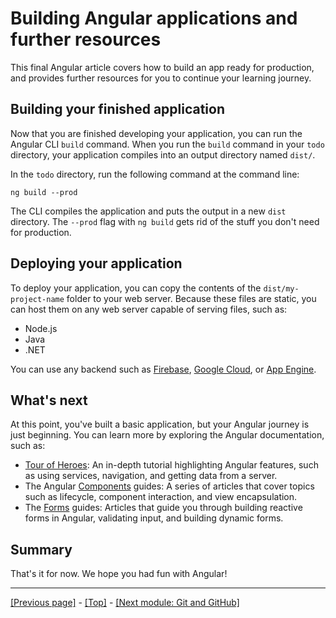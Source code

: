 # Building Angular applications and further resources

This final Angular article covers how to build an app ready for production, and provides further resources for you to continue your learning journey.

## Building your finished application

Now that you are finished developing your application, you can run the Angular CLI `build` command. When you run the `build` command in your `todo` directory, your application compiles into an output directory named `dist/`.

In the `todo` directory, run the following command at the command line:
```
ng build --prod
```
The CLI compiles the application and puts the output in a new `dist` directory. The `--prod` flag with `ng build` gets rid of the stuff you don't need for production.

## Deploying your application

To deploy your application, you can copy the contents of the `dist/my-project-name` folder to your web server. Because these files are static, you can host them on any web server capable of serving files, such as:

* Node.js
* Java
* .NET

You can use any backend such as [Firebase](https://firebase.google.com/docs/hosting), [Google Cloud](https://cloud.google.com/solutions/web-hosting), or [App Engine](https://cloud.google.com/appengine/docs/standard/python/getting-started/hosting-a-static-website).

## What's next

At this point, you've built a basic application, but your Angular journey is just beginning. You can learn more by exploring the Angular documentation, such as:

* [Tour of Heroes](https://angular.io/tutorial): An in-depth tutorial highlighting Angular features, such as using services, navigation, and getting data from a server.
* The Angular [Components](https://angular.io/guide/component-overview) guides: A series of articles that cover topics such as lifecycle, component interaction, and view encapsulation.
* The [Forms](https://angular.io/guide/forms-overview) guides: Articles that guide you through building reactive forms in Angular, validating input, and building dynamic forms.

## Summary

That's it for now. We hope you had fun with Angular!

<hr>

[[Previous page]](https://github.com/AndrewSRea/My_Learning_Port/tree/main/JavaScript/Tools_and_Testing/Client-side_Frameworks/Angular/Filtering_To-Do_Items#filtering-our-to-do-items) - [[Top]](https://github.com/AndrewSRea/My_Learning_Port/tree/main/JavaScript/Tools_and_Testing/Client-side_Frameworks/Angular/Building_Angular_Apps_and_Resources#building-angular-applications-and-further-resources) - [[Next module: Git and GitHub]](https://github.com/AndrewSRea/My_Learning_Port/tree/main/JavaScript/Tools_and_Testing/Git_and_GitHub#git-and-github)